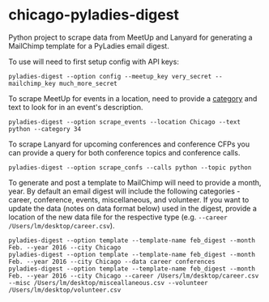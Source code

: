 # chicago-pyladies-digest

Python project to scrape data from MeetUp and Lanyard for generating a MailChimp template for a PyLadies email digest.

To use will need to first setup config with API keys:

```
pyladies-digest --option config --meetup_key very_secret --mailchimp_key much_more_secret

```

To scrape MeetUp for events in a location, need to provide a [category](http://www.meetup.com/meetup_api/docs/2/categories/) and text to look for in an event's description.

```
pyladies-digest --option scrape_events --location Chicago --text python --category 34
```

To scrape Lanyard for upcoming conferences and conference CFPs you can provide a query for both conference topics and conference calls.
```
pyladies-digest --option scrape_confs --calls python --topic python
```

To generate and post a template to MailChimp will need to provide a month, year. By default an email digest will include the following categories - career, conference, events, miscellaneous, and volunteer. If you want to
update the data (notes on data format below) used in the digest, provide a location of the new data file for the respective type (e.g. `--career /Users/lm/desktop/career.csv`).
```
pyladies-digest --option template --template-name feb_digest --month Feb. --year 2016 --city Chicago
pyladies-digest --option template --template-name feb_digest --month Feb. --year 2016 --city Chicago --data career conferences
pyladies-digest --option template --template-name feb_digest --month Feb. --year 2016 --city Chicago --career /Users/lm/desktop/career.csv --misc /Users/lm/desktop/misceallaneous.csv --volunteer /Users/lm/desktop/volunteer.csv
```
